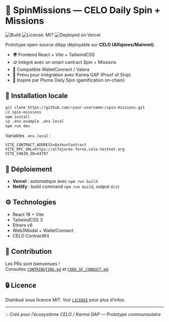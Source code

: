 # 🎡 SpinMissions — CELO Daily Spin + Missions

![Build](https://github.com/<your-username>/spin-missions/actions/workflows/deploy.yml/badge.svg)
![License: MIT](https://img.shields.io/badge/License-MIT-yellow.svg)
![Deployed on Vercel](https://vercelbadge.vercel.app/api/<your-username>/spin-missions)

Prototype open-source dApp déployable sur **CELO (Alfajores/Mainnet)**.

- 🌍 Frontend React + Vite + TailwindCSS
- 🪙 Intégré avec un smart contract Spin + Missions
- 🔗 Compatible WalletConnect / Valora
- 🧠 Prévu pour intégration avec Karma GAP (Proof of Ship)
- 🎯 Inspiré par Plume Daily Spin (gamification on-chain)

## 🚀 Installation locale

```bash
git clone https://github.com/<your-username>/spin-missions.git
cd spin-missions
npm install
cp .env.example .env.local
npm run dev
```

Variables `.env.local` :
```
VITE_CONTRACT_ADDRESS=0xYourContract
VITE_RPC_URL=https://alfajores-forno.celo-testnet.org
VITE_CHAIN_ID=44787
```

## 🧩 Déploiement

- **Vercel** : automatique avec `npm run build`
- **Netlify** : build command `npm run build`, output `dist`

## ⚙️ Technologies

- React 18 + Vite
- TailwindCSS 3
- Ethers v6
- Web3Modal + WalletConnect
- CELO ContractKit

## 🤝 Contribution

Les PRs sont bienvenues !  
Consultez [`CONTRIBUTING.md`](CONTRIBUTING.md) et [`CODE_OF_CONDUCT.md`](CODE_OF_CONDUCT.md).

## 🔒 Licence

Distribué sous licence MIT. Voir [`LICENSE`](LICENSE) pour plus d’infos.

---
💡 _Créé pour l’écosystème CELO / Karma GAP — Prototype communautaire_
